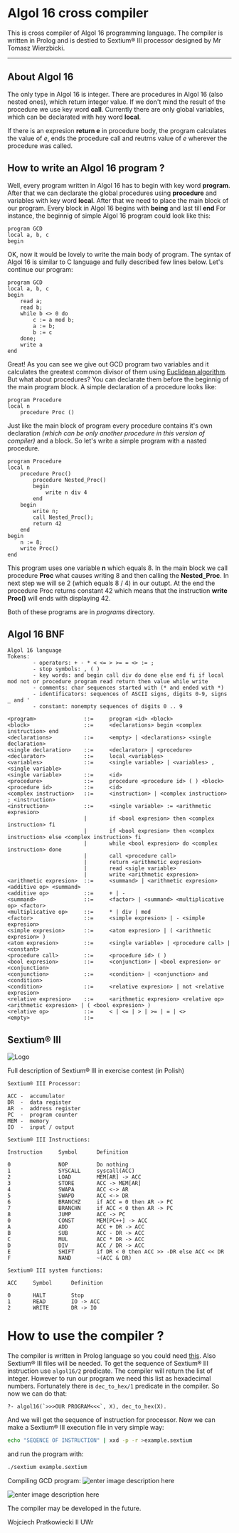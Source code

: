 Algol 16 cross compiler
=======================


This is cross compiler of Algol 16 programming language. The compiler is written in Prolog and is destied to Sextium® III processor designed by Mr Tomasz Wierzbicki.

----------


About Algol 16
-------------

The only type in Algol 16 is integer. There are procedures in Algol 16 (also nested ones), which return integer value.  If we don't mind the result of the procedure we use key word **call**. Currently there are only global variables, which can be declarated with hey word **local**.

If there is an expresion **return e** in procedure body, the program calculates the value of *e*, ends the procedure call and reutrns value of *e* wherever the procedure was called.

How to write an Algol 16 program ?
----------------------------------

Well, every program written in Algol 16 has to begin with key word **program**. After that we can declarate the global procedures using **procedure** and variables with key word **local**.  After that we need to place the main block of our program. Every block in Algol 16 begins with **being** and last till **end** For instance, the beginnig of simple Algol 16 program could look like this:
``` 
program GCD
local a, b, c
begin
```
OK, now it would be lovely to write the main body of program. The syntax of Algol 16 is similar to C language and fully described few lines below. Let's continue our program:
``` 
program GCD
local a, b, c
begin
	read a;
	read b;
	while b <> 0 do
		c := a mod b;
		a := b;
		b := c
	done;
	write a
end
```
Great! As you can see we give out GCD program two variables and it calculates the greatest common divisor of them using [Euclidean algorithm]. But what about procedures? You can declarate them before the beginnig of the main program block.  A simple declaration of a procedure looks like:
```
program Procedure
local n
	procedure Proc ()
```
Just like the main block of program every procedure contains it's own declaration *(which can be only another procedure in this version of compiler)* and a block. So let's write a simple program with a nasted procedure.
```
program Procedure
local n
	procedure Proc()
		procedure Nested_Proc()
		begin
			write n div 4
		end
	begin
		write n;
		call Nested_Proc();
		return 42
	end
begin
	n := 8;
	write Proc()
end
```
This program uses one variable **n** which equals 8. In the main block we call procedure **Proc** what causes writing 8 and then calling the **Nested_Proc**. In next step we will se 2 (which equals 8 / 4) in our outupt. At the end the procedure Proc returns constant 42 which means that the instruction **write Proc()** will ends with displaying 42.

Both of these programs are in *programs* directory.

Algol 16 BNF
------------

```
Algol 16 language
Tokens:
		- operators: + - * < <= > >= = <> := ;
		- stop symbols: , ( )
		- key words: and begin call div do done else end fi if local mod not or procedure program read return then value while write
    	- comments: char sequences started with (* and ended with *)
   		- identificators: sequences of ASCII signs, digits 0-9, signs _ and '
   		- constant:	nonempty sequences of digits 0 .. 9

<program> 				::= 	program <id> <block>
<block> 				::= 	<declarations> begin <complex instruction> end
<declarations> 			::= 	<empty> | <declarations> <single declaration>
<single declaration> 	::=		<declarator> | <procedure>
<declarator>			::=		local <variables>
<variables>				::=		<single variable> | <variables> , <single variable>
<single variable>		::=		<id>
<procedure>				::= 	procedure <procedure id> ( ) <block>
<procedure id>			::= 	<id>
<complex instruction>	::=		<instruction> | <complex instruction> ; <instruction>
<instruction>			::=		<single variable> := <arithmetic expresion>
						|		if <bool expresion> then <complex instruction> fi
						|		if <bool expresion> then <complex instruction> else <complex instruction> fi
						|		while <bool expresion> do <complex instruction> done
						|		call <procedure call>
						|		return <arithmetic expresion>
						|		read <sigle variable>
						|		write <arithmetic expresion>
<arithmetic expresion>	::=		<summand> | <arithmetic expresion> <additive op> <summand>
<additive op>			::=		+ | -
<summand>				::=		<factor> | <summand> <multiplicative op> <factor>
<multiplicative op>		::=		* | div | mod
<factor>				::=		<simple expresion> | - <simple expresion>
<simple expresion>		::=		<atom expresion> | ( <arithmetic expresion> )
<atom expresion>		::=		<single variable> | <procedure call> | <constant>
<procedure call>		::=		<procedure id> ( )
<bool expresion>		::= 	<conjunction> | <bool expresion> or <conjunction>
<conjunction>			::=		<condition> | <conjunction> and <condition>
<condition>				::=		<relative expresion> | not <relative expresion>
<relative expresion>	::=		<arithmetic expresion> <relative op> <arithmetic expresion> | ( <bool expresion> )
<relative op>			::=		< | <= | > | >= | = | <>
<empty>					::=	
```

Sextium® III
-------

![Logo](http://i.imgur.com/h2kGXNR.png)

Full description of Sextium® III in exercise contest (in Polish)

```
Sextium® III Processor:

ACC -  accumulator
DR  -  data register
AR  -  address register
PC  -  program counter
MEM -  memory
IO  -  input / output

Sextium® III Instructions:

Instruction 	Symbol 		Definition

0 				NOP 		Do nothing
1 				SYSCALL		syscall(ACC)
2				LOAD		MEM[AR] -> ACC
3				STORE		ACC -> MEM[AR]
4				SWAPA		ACC <-> AR
5				SWAPD		ACC <-> DR
6				BRANCHZ		if ACC = 0 then AR -> PC
7				BRANCHN		if ACC < 0 then AR -> PC
8				JUMP		ACC -> PC
0 				CONST 		MEM[PC++] -> ACC
A 				ADD 		ACC + DR -> ACC
B 				SUB 		ACC - DR -> ACC
C 				MUL 		ACC * DR -> ACC
D 				DIV 		ACC / DR -> ACC
E 				SHIFT 		if DR < 0 then ACC >> -DR else ACC << DR
F 				NAND		~(ACC & DR)

Sextium® III system functions:

ACC 	Symbol 		Definition

0 		HALT		Stop
1 		READ 		IO -> ACC
2 		WRITE 		DR -> IO

```

How to use the compiler ?
=======

The compiler is written in Prolog language so you could need [this]. Also Sextium® III files will be needed. To get the sequence of Sextium® III instruction use `algol16/2` predicate. The compiler will return the list of integer. However to run our program we need this list as hexadecimal numbers. Fortunately there is `dec_to_hex/1` predicate in the compiler. So now we can do that:
```
?- algol16(`>>>OUR PROGRAM<<<`, X), dec_to_hex(X).
```
And we will get the sequence of instruction for processor. Now we can make a Sextium® III execution file in very simple way:
```bash
echo "SEQENCE OF INSTRUCTION" | xxd -p -r >example.sextium
```
and run the program with:
```bash
./sextium example.sextium
```
Compiling GCD program:
![enter image description here](http://i.imgur.com/AqXo8gv.png)

![enter image description here](http://i.imgur.com/ivG1kIR.png)

The compiler may be developed in the future.

Wojciech Pratkowiecki
II UWr

[Euclidean algorithm]: https://en.wikipedia.org/wiki/Euclidean_algorithm
[this]: http://www.swi-prolog.org


